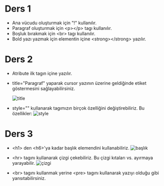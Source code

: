 # Ders 1 
* Ana vücudu oluşturmak için "!" kullanılır.
* Paragraf oluşturmak için \<p>\</p> tagı kullanılır.
* Boşluk bırakmak için \<br> tagı kullanılır.
* Bold yazı yazmak için elementin içine \<strong>\</strong> yazılır.
# Ders 2
* Atribute ilk tagın içine yazılır. 
* title="Paragraf" yaparak cursor yazının üzerine geldiğinde etiket göstermesini sağlayabilirsiniz. 

  ![title](title.png)
* style="" kullanarak tagımızın birçok özelliğini değiştirebiliriz. Bu özellikler:
  ![style](ozellik.png) 

# Ders 3
* \<h1> den \<h6>'ya kadar başlık elemendini kullanabiliriz. 
![başlık](h1.png)

* \<hr> tagını kullanarak çizgi çekebiliriz. Bu çizgi kıtaları vs. ayırmaya yarayabilir. 
![çizgi](br.png)

* \<br> tagını kullanmak yerine \<pre> tagını kullanarak yazıyı olduğu gibi yansıtabilirsiniz.